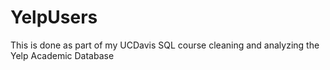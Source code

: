 # YelpUsers
This is done as part of my UCDavis SQL course cleaning and analyzing the Yelp Academic Database
